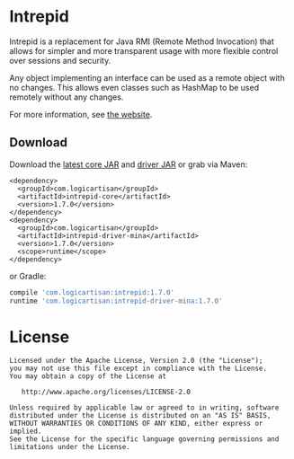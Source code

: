 Intrepid
========

Intrepid is a replacement for Java RMI (Remote Method Invocation) that allows for simpler
and more transparent usage with more flexible control over sessions and security.

Any object implementing an interface can be used as a remote object with no changes. This
allows even classes such as HashMap to be used remotely without any changes.

For more information, see [the website](http://intrepid.starlight-systems.com).


Download
--------

Download the [latest core JAR](https://search.maven.org/remote_content?g=com.logicartisan&a=intrepid-core&v=LATEST)
and [driver JAR](https://search.maven.org/remote_content?g=com.logicartisan&a=intrepid-driver-mina&v=LATEST) or grab via Maven:
```
<dependency>
  <groupId>com.logicartisan</groupId>
  <artifactId>intrepid-core</artifactId>
  <version>1.7.0</version>
</dependency>
<dependency>
  <groupId>com.logicartisan</groupId>
  <artifactId>intrepid-driver-mina</artifactId>
  <version>1.7.0</version>
  <scope>runtime</scope>
</dependency>
```
or Gradle:
```groovy
compile 'com.logicartisan:intrepid:1.7.0'
runtime 'com.logicartisan:intrepid-driver-mina:1.7.0'
```



License
=======

	Licensed under the Apache License, Version 2.0 (the "License");
	you may not use this file except in compliance with the License.
	You may obtain a copy of the License at

	   http://www.apache.org/licenses/LICENSE-2.0

	Unless required by applicable law or agreed to in writing, software
	distributed under the License is distributed on an "AS IS" BASIS,
	WITHOUT WARRANTIES OR CONDITIONS OF ANY KIND, either express or implied.
	See the License for the specific language governing permissions and
	limitations under the License.
